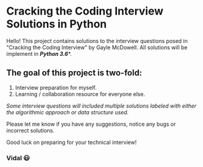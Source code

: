 # Cracking the Coding Interview Solutions in Python

Hello! This project contains solutions to the interview questions posed in "Cracking the Coding Interview" by Gayle McDowell. All solutions will be implement in ***Python 3.6****.


## The goal of this project is two-fold:

1. Interview preparation for myself. 
2. Learning / collaboration resource for everyone else.

*Some interview questions will included multiple solutions labeled with either the algorithmic approach or data structure used.*

Please let me know if you have any suggestions, notice any bugs or incorrect solutions. 

Good luck on preparing for your technical interview!

### Vidal :smiley:
